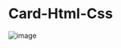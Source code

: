 # Card-Html-Css
![image](https://github.com/HammadAdnan201/Card-Html-Css/assets/168765100/2f2c042e-a75d-4a36-bce9-c2fef39be0be)
